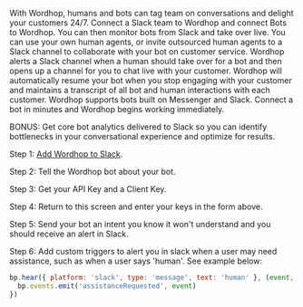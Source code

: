 With Wordhop, humans and bots can tag team on conversations and delight your customers 24/7.  Connect a Slack team to Wordhop and connect Bots to Wordhop.  You can then monitor bots from Slack and take over live. You can use your own human agents, or invite outsourced human agents to a Slack channel to collaborate with your bot on customer service.  Wordhop alerts a Slack channel when a human should take over for a bot and then opens up a channel for you to chat live with your customer.  Wordhop will automatically resume your bot when you stop engaging with your customer and maintains a transcript of all bot and human interactions with each customer.   Wordhop supports bots built on Messenger and Slack.  Connect a bot in minutes and Wordhop begins working immediately.  

BONUS: Get core bot analytics delivered to Slack so you can identify bottlenecks in your conversational experience and optimize for results.

Step 1:  [Add Wordhop to Slack](https://slack.com/oauth/authorize?scope=users:read,users:read.email,commands,chat:write:bot,chat:write:user,channels:read,channels:history,files:write:user,channels:write,bot&client_id=23850726983.39760486257).

Step 2:  Tell the Wordhop bot about your bot.

Step 3:  Get your API Key and a Client Key.

Step 4:  Return to this screen and enter your keys in the form above.

Step 5:  Send your bot an intent you know it won't understand and you should receive an alert in Slack. 

Step 6: Add custom triggers to alert you in slack when a user may need assistance, such as when a user says 'human'. See example below:

```js
bp.hear({ platform: 'slack', type: 'message', text: 'human' }, (event, next) => {
  bp.events.emit('assistanceRequested', event)
})
```
